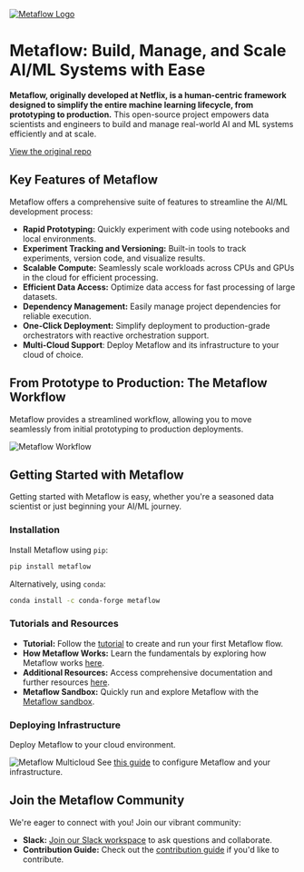 [![Metaflow Logo](https://user-images.githubusercontent.com/763451/89453116-96a57e00-d713-11ea-9fa6-82b29d4d6eff.png)](https://github.com/Netflix/metaflow)

# Metaflow: Build, Manage, and Scale AI/ML Systems with Ease

**Metaflow, originally developed at Netflix, is a human-centric framework designed to simplify the entire machine learning lifecycle, from prototyping to production.** This open-source project empowers data scientists and engineers to build and manage real-world AI and ML systems efficiently and at scale.  

[View the original repo](https://github.com/Netflix/metaflow)

## Key Features of Metaflow

Metaflow offers a comprehensive suite of features to streamline the AI/ML development process:

*   **Rapid Prototyping:** Quickly experiment with code using notebooks and local environments.
*   **Experiment Tracking and Versioning:** Built-in tools to track experiments, version code, and visualize results.
*   **Scalable Compute:** Seamlessly scale workloads across CPUs and GPUs in the cloud for efficient processing.
*   **Efficient Data Access:** Optimize data access for fast processing of large datasets.
*   **Dependency Management:** Easily manage project dependencies for reliable execution.
*   **One-Click Deployment:** Simplify deployment to production-grade orchestrators with reactive orchestration support.
*   **Multi-Cloud Support**: Deploy Metaflow and its infrastructure to your cloud of choice.

## From Prototype to Production: The Metaflow Workflow

Metaflow provides a streamlined workflow, allowing you to move seamlessly from initial prototyping to production deployments.

![Metaflow Workflow](docs/prototype-to-prod.png)

## Getting Started with Metaflow

Getting started with Metaflow is easy, whether you're a seasoned data scientist or just beginning your AI/ML journey.

### Installation

Install Metaflow using `pip`:

```bash
pip install metaflow
```

Alternatively, using `conda`:

```bash
conda install -c conda-forge metaflow
```

### Tutorials and Resources

*   **Tutorial:** Follow the [tutorial](https://docs.metaflow.org/getting-started/tutorials) to create and run your first Metaflow flow.
*   **How Metaflow Works:** Learn the fundamentals by exploring how Metaflow works [here](https://docs.metaflow.org/metaflow/basics).
*   **Additional Resources:** Access comprehensive documentation and further resources [here](https://docs.metaflow.org/introduction/metaflow-resources).
*   **Metaflow Sandbox:** Quickly run and explore Metaflow with the [Metaflow sandbox](https://outerbounds.com/sandbox).

### Deploying Infrastructure

Deploy Metaflow to your cloud environment.

![Metaflow Multicloud](docs/multicloud.png)
See [this guide](https://outerbounds.com/engineering/welcome/) to configure Metaflow and your infrastructure.

## Join the Metaflow Community

We're eager to connect with you! Join our vibrant community:

*   **Slack:** [Join our Slack workspace](http://slack.outerbounds.co/) to ask questions and collaborate.
*   **Contribution Guide:** Check out the [contribution guide](https://docs.metaflow.org/introduction/contributing-to-metaflow) if you'd like to contribute.